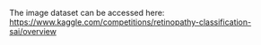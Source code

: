 The image dataset can be accessed here: https://www.kaggle.com/competitions/retinopathy-classification-sai/overview
